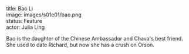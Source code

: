 title: Bao Li  
image: images/s01e01/bao.png  
status: Feature  
actor: Julia Ling  

Bao is the daughter of the Chinese Ambassador and Chava's best friend. She used to date Richard, but now she has a crush on Orson.
